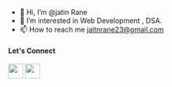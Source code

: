 - 👋 Hi, I’m @jatin Rane
- 👀 I’m interested in Web Development , DSA.
-  📫 How to reach me jaitnrane23@gmail.com
<h4>Let's Connect</h4>
<a href="https://www.instagram.com/jatinrane_14"><img src="https://i.pinimg.com/736x/71/72/16/7172161b580470deb78078669236d2c1.jpg" height="30px"></a>
<a href="https://www.linkdin.com/jatinrane_14"><img src="https://w7.pngwing.com/pngs/402/997/png-transparent-linkedin-logo-computer-icons-facebook-user-profile-facebook-blue-angle-text.png" height="30px"></a>
